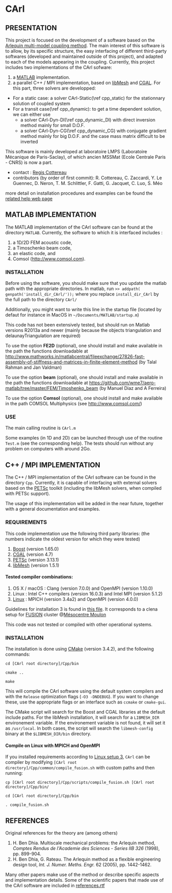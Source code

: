 # CArl

## PRESENTATION

This project is focused on the development of a software based on the [Arlequin multi-model coupling method](https://www.sciencedirect.com/science/article/pii/S0045782508003630). The main interest of this software is to allow, by its specific structure, the easy interfacing of different third-party softwares (developed and maintained outside of this project), and adapted to each of the models appearing in the coupling. Currently, this project includes two implementations of the CArl sofware:

1. a [MATLAB](http://www.mathworks.fr/products/matlab/) implementation. 
2. a parallel C++ / MPI implementation, based on [libMesh](https://libmesh.github.io) and [CGAL](http://www.cgal.org). For this part, three solvers are developped: 
- For a static case: a solver CArl-Static(\ref cpp_static) for the stationnary solution of coupled system
- For a transit case(\ref cpp_dynamic): to get a time dependent solution, we can either use
  + a solver CArl-Dyn-DI(\ref cpp_dynamic_DI) with direct inversion method mainly for small D.O.F.
  + a solver CArl-Dyn-CG(\ref cpp_dynamic_CG) with conjugate gradient method mainly for big D.O.F. and the case mass matrix difficult to be inverted

This software is mainly developed at laboratoire LMPS (Laboratoire Mécanique de Paris-Saclay), of which ancien MSSMat (Ecole Centrale Paris - CNRS) is now a part.

* contact : [Regis Cottereau](mailto:regis.cottereau@ecp.fr)
* contributors (by order of first commit): R. Cottereau, C. Zaccardi, Y. Le Guennec, D. Neron, T. M. Schlittler, F. Gatti, G. Jacquet, C. Luo, S. Méo

more detail on installation procedures and examples can be found the [related help web page](https://cottereau.github.io/CArl/)
## MATLAB IMPLEMENTATION

The MATLAB implementation of the CArl software can be found at the directory `MATLAB`. Currently, the software to which it is interfaced includes :

1. a 1D/2D FEM acoustic code,
1. a Timoschenko beam code, 
1. an elastic code, and 
1. Comsol (http://www.comsol.com).

### INSTALLATION

Before using the software, you should make sure that you update the matlab path with the appropriate directories. In matlab, run
`>> addpath( genpath('install_dir_CArl/'));`
where you replace `install_dir_CArl` by the full path to the directory `CArl/`

Additionally, you might want to write this line in the startup file (located by defaut for instance in MacOS in `~/Documents/MATLAB/startup.m`)

This code has not been extensively tested, but should run on Matlab versions R2013a and newer (mainly because the objects triangulation and delaunayTriangulation are required)

To use the option __FE2D__ (optional), one should install and make available in the path the functions downloadable at http://www.mathworks.in/matlabcentral/fileexchange/27826-fast-assembly-of-stiffness-and-matrices-in-finite-element-method (by Talal Rahman and Jan Valdman)

To use the option __beam__ (optional), one should install and make available in the path the functions downloadable at https://github.com/wme7/aero-matlab/tree/master/FEM/Timoshenko_beam (by Manuel Diaz and A Ferreira)

To use the option __Comsol__ (optional), one should install and make available in the path COMSOL Multiphysics (see http://www.comsol.com/)

### USE

The main calling routine is `CArl.m`

Some examples (in 1D and 2D) can be launched through use of the routine `Test.m` (see the corresponding help). The tests should run without any problem on computers with around 2Go.
 
## C++ / MPI IMPLEMENTATION

The C++ / MPI implementation of the CArl software can be found in the directory `Cpp`. Currently, it is capable of interfacing with external solvers based on the [PETSc](http://www.mcs.anl.gov/petsc/) toolkit (including the libMesh solvers, when compiled with PETSc support).

The usage of this implementation will be added in the near future, together with a general documentation and examples.

### REQUIREMENTS

This code implementation use the following third party libraries: (the numbers indicate the oldest version for which they were tested)

1. [Boost](http://www.boost.org) (version 1.65.0)
2. [CGAL](http://www.cgal.org) (version 4.7)
3. [PETSc](http://www.mcs.anl.gov/petsc/) (version 3.13.1)
4. [libMesh](https://libmesh.github.io) (version 1.5.1)

#### Tested compiler combinations:

1. OS X / macOS : Clang (version 7.0.0) and OpenMPI (version 1.10.0)
2. Linux : Intel C++ compilers (version 16.0.3) and Intel MPI (version 5.1.2)
3. [Linux](#compile-on-linux-with-MPICH-and-opnempi) : MPICH (version 3.4a2) and OpenMPI (version 4.0.0)

Guidelines for installation 3 is found in [this file](./Cpp/requirements_fusion_mpich_openmpi.md). It corresponds to a clena setup for [FUSION](https://mesocentre.pages.centralesupelec.fr/user_doc/fusion/01_hardware_configuration/) cluster @[Mésocentre Moulon](https://mesocentre.pages.centralesupelec.fr/user_doc/) 

This code was not tested or compiled with other operational systems. 

### INSTALLATION

The installation is done using [CMake](https://cmake.org) (version 3.4.2), and the following commands:

`cd [CArl root directory]/Cpp/bin`

`cmake ..`

`make`

This will compile the CArl software using the default system compilers and with the `Release` optimization flags (`-O3 -DNDEBUG`). If you want to change these, use the appropriate flags or an interface such as `ccmake` or `cmake-gui`.

The CMake script will search for the Boost and CGAL libraries at the default include paths. For the libMesh installation, it will search for a `LIBMESH_DIR` environement variable. If the environement variable is not found, it will set it as `/usr/local`. In both cases, the script will search the `libmesh-config` binary at the `$LIBMESH_DIR/bin` directory. 

#### Compile on Linux with MPICH and OpenMPI
If you installed requirements according to [Linux setup 3](#tested-compiler-combinations), `CArl` can be compiler by modifying `[CArl root directory]/Cpp/common/compile_fusion.sh` with custom paths and then running:

`cp [CArl root directory]/Cpp/scripts/compile_fusion.sh [CArl root directory]/Cpp/bin/`

`cd [CArl root directory]/Cpp/bin`

`. compile_fusion.sh`

## REFERENCES

Original references for the theory are (among others)

1. H. Ben Dhia. Multiscale mechanical problems: the Arlequin method, _Comptes Rendus de l'Academie des Sciences - Series IIB 326_ (1998), pp. 899-904.
1. H. Ben Dhia, G. Rateau. The Arlequin method as a flexible engineering design tool, _Int. J. Numer. Meths. Engr._ 62 (2005), pp. 1442-1462.

Many other papers make use of the method or describe specific aspects and implementation details. Some of the scientific papers that made use of the CArl software are included in [references.rtf](references.rtf)
